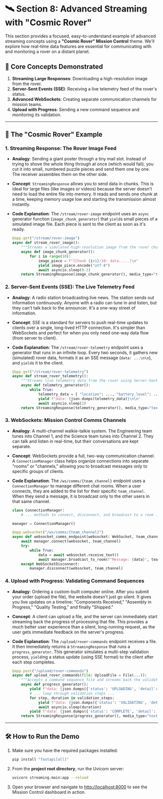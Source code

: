 # 🛰️ Section 8: Advanced Streaming with "Cosmic Rover"

This section provides a focused, easy-to-understand example of advanced streaming concepts using a **"Cosmic Rover" Mission Control** theme. We'll explore how real-time data features are essential for communicating with and monitoring a rover on a distant planet.

## 🎯 Core Concepts Demonstrated

1.  **Streaming Large Responses**: Downloading a high-resolution image from the rover.
2.  **Server-Sent Events (SSE)**: Receiving a live telemetry feed of the rover's status.
3.  **Advanced WebSockets**: Creating separate communication channels for mission teams.
4.  **Upload with Progress**: Sending a new command sequence and monitoring its validation.

---

## 🚀 The "Cosmic Rover" Example

### 1. Streaming Response: The Rover Image Feed

-   **Analogy**: Sending a giant poster through a tiny mail slot. Instead of trying to shove the whole thing through at once (which would fail), you cut it into small, numbered puzzle pieces and send them one by one. The receiver assembles them on the other side.
-   **Concept**: `StreamingResponse` allows you to send data in chunks. This is ideal for large files (like images or videos) because the server doesn't need to load the entire file into memory. It reads and sends one chunk at a time, keeping memory usage low and starting the transmission almost instantly.
-   **Code Explanation**: The `/stream/rover-image` endpoint uses an `async` generator function (`image_chunk_generator`) that `yield`s small pieces of a simulated image file. Each piece is sent to the client as soon as it's ready.

    ```python
    @app.get("/stream/rover-image")
    async def stream_rover_image():
        """Streams a simulated high-resolution image from the rover chunk by chunk."""
        async def image_chunk_generator():
            for i in range(10):
                image_piece = f"[Chunk {i+1}/10: data.....]\n"
                yield image_piece.encode("utf-8")
                await asyncio.sleep(0.2)
        return StreamingResponse(image_chunk_generator(), media_type="text/plain")
    ```

### 2. Server-Sent Events (SSE): The Live Telemetry Feed

-   **Analogy**: A radio station broadcasting live news. The station sends out information continuously. Anyone with a radio can tune in and listen, but they can't talk back to the announcer. It's a one-way street of information.
-   **Concept**: SSE is a standard for servers to push real-time updates to clients over a single, long-lived HTTP connection. It's simpler than WebSockets and perfect for when you only need one-way data flow (from server to client).
-   **Code Explanation**: The `/stream/rover-telemetry` endpoint uses a generator that runs in an infinite loop. Every two seconds, it gathers new (simulated) rover data, formats it as an SSE message (`data: ...\n\n`), and `yield`s it to the client.

    ```python
    @app.get("/stream/rover-telemetry")
    async def stream_rover_telemetry():
        """Streams live telemetry data from the rover using Server-Sent Events (SSE)."""
        async def telemetry_generator():
            while True:
                telemetry_data = { "location": ..., "battery_level": ... }
                yield f"data: {json.dumps(telemetry_data)}\n\n"
                await asyncio.sleep(2)
        return StreamingResponse(telemetry_generator(), media_type="text/event-stream")
    ```

### 3. WebSockets: Mission Control Comms Channels

-   **Analogy**: A multi-channel walkie-talkie system. The Engineering team tunes into Channel 1, and the Science team tunes into Channel 2. They can talk and listen in real-time, but their conversations are kept separate.
-   **Concept**: WebSockets provide a full, two-way communication channel. A `ConnectionManager` class helps organize connections into separate "rooms" or "channels," allowing you to broadcast messages only to specific groups of clients.
-   **Code Explanation**: The `/ws/comms/{team_channel}` endpoint uses a `ConnectionManager` to manage different chat rooms. When a user connects, they are added to the list for their specific `team_channel`. When they send a message, it is broadcast only to the other users in that same channel.

    ```python
    class ConnectionManager:
        # ... methods to connect, disconnect, and broadcast to a room ...

    manager = ConnectionManager()

    @app.websocket("/ws/comms/{team_channel}")
    async def websocket_comms_endpoint(websocket: WebSocket, team_channel: str):
        await manager.connect(websocket, team_channel)
        try:
            while True:
                data = await websocket.receive_text()
                await manager.broadcast_to_room(f"Message: {data}", team_channel)
        except WebSocketDisconnect:
            manager.disconnect(websocket, team_channel)
    ```

### 4. Upload with Progress: Validating Command Sequences

-   **Analogy**: Ordering a custom-built computer online. After you submit your order (upload the file), the website doesn't just go silent. It gives you live updates on a timeline: "Components Received," "Assembly in Progress," "Quality Testing," and finally "Shipped."
-   **Concept**: A client can upload a file, and the server can immediately start streaming back the progress of processing that file. This provides a much better user experience than a silent, long-running request, as the user gets immediate feedback on the server's progress.
-   **Code Explanation**: The `/upload/rover-commands` endpoint receives a file. It then immediately returns a `StreamingResponse` that runs a `progress_generator`. This generator simulates a multi-step validation process, `yield`ing a status update (using SSE format) to the client after each step completes.

    ```python
    @app.post("/upload/rover-commands")
    async def upload_rover_commands(file: UploadFile = File(...)):
        """Accepts a command sequence file and streams back the validation progress."""
        async def progress_generator():
            yield f"data: {json.dumps({'status': 'UPLOADING', 'detail': '...'})}\n\n"
            # ... loop through validation steps ...
            for step, duration in validation_steps:
                yield f"data: {json.dumps({'status': 'VALIDATING', 'detail': f'Step: {step}'})}\n\n"
                await asyncio.sleep(duration)
            yield f"data: {json.dumps({'status': 'COMPLETE', 'detail': '...'})}\n\n"
        return StreamingResponse(progress_generator(), media_type="text/event-stream")
    ```

---

## 🛠️ How to Run the Demo

1.  Make sure you have the required packages installed:
    ```bash
    pip install "fastapi[all]"
    ```
2.  From the **project root directory**, run the Uvicorn server:
    ```bash
    uvicorn streaming.main:app --reload
    ```
3.  Open your browser and navigate to [http://localhost:8000](http://localhost:8000) to see the Mission Control dashboard in action. 